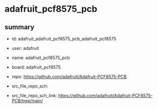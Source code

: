 # adafruit_pcf8575_pcb
 
## summary 
* id: adafruit_adafruit_pcf8575_pcb_adafruit_pcf8575
* user: adafruit
* name: adafruit_pcf8575_pcb
* board: adafruit_pcf8575
* repo: https://github.com/adafruit/Adafruit-PCF8575-PCB



* src_file_repo_sch: 
* src_file_repo_sch_link: https://github.com/adafruit/Adafruit-PCF8575-PCB/tree/main/




